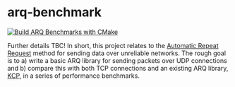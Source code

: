 # arq-benchmark
[![Build ARQ Benchmarks with CMake](https://github.com/wjgra/arq-benchmark/actions/workflows/cmake-build.yml/badge.svg)](https://github.com/wjgra/arq-benchmark/actions/workflows/cmake-build.yml)

Further details TBC! In short, this project relates to the [Automatic Repeat Request](https://en.wikipedia.org/wiki/Automatic_repeat_request) method for sending data over unreliable networks. The rough goal is to a) write a basic ARQ library for sending packets over UDP connections and b) compare this with both TCP connections and an existing ARQ library, [KCP](https://github.com/skywind3000/kcp/tree/master), in a series of performance benchmarks. 
